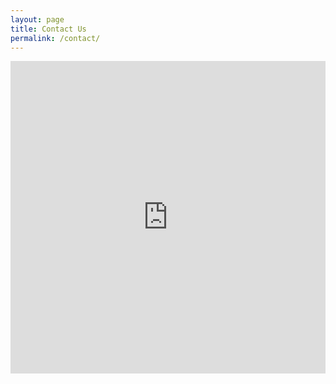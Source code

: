 ```yaml
---
layout: page
title: Contact Us
permalink: /contact/
---
```



	 


<iframe src="https://docs.google.com/forms/d/e/1FAIpQLSc_QQIwlsTEefromgtuVPYVt48iOHHmoQ-KheYU0uZUwhj46A/viewform?embedded=true#start=embed" width="100%" height="500" frameborder="0" marginheight="0" marginwidth="0">Loading...</iframe>
